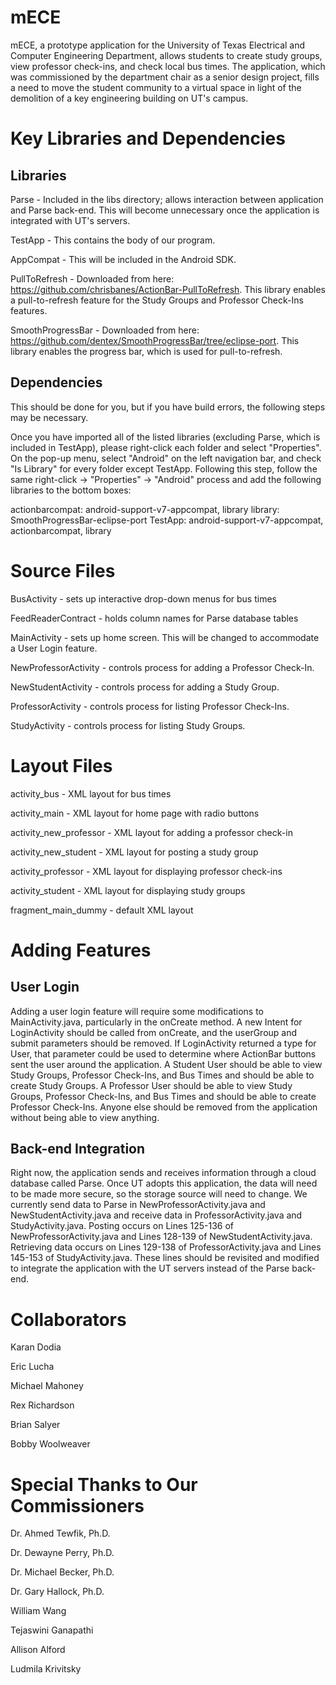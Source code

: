 mECE
====

mECE, a prototype application for the University of Texas Electrical and Computer Engineering Department, allows students to create study groups, view professor check-ins, and check local bus times.  The application, which was commissioned by the department chair as a senior design project, fills a need to move the student community to a virtual space in light of the demolition of a key engineering building on UT's campus.


Key Libraries and Dependencies
==========================

## Libraries
Parse - Included in the libs directory; allows interaction between application and Parse back-end.  This will become unnecessary once the application is integrated with UT's servers.

TestApp - This contains the body of our program.

AppCompat - This will be included in the Android SDK.

PullToRefresh - Downloaded from here: https://github.com/chrisbanes/ActionBar-PullToRefresh.  This library enables a pull-to-refresh feature for the Study Groups and Professor Check-Ins features.

SmoothProgressBar - Downloaded from here: https://github.com/dentex/SmoothProgressBar/tree/eclipse-port.  This library enables the progress bar, which is used for pull-to-refresh.

## Dependencies
This should be done for you, but if you have build errors, the following steps may be necessary.

Once you have imported all of the listed libraries (excluding Parse, which is included in TestApp), please right-click each folder and select "Properties".  On the pop-up menu, select "Android" on the left navigation bar, and check "Is Library" for every folder except TestApp.  Following this step, follow the same right-click -> "Properties" -> "Android" process and add the following libraries to the bottom boxes:

actionbarcompat: android-support-v7-appcompat, library
library: SmoothProgressBar-eclipse-port
TestApp: android-support-v7-appcompat, actionbarcompat, library


Source Files
==========

BusActivity - sets up interactive drop-down menus for bus times

FeedReaderContract - holds column names for Parse database tables

MainActivity - sets up home screen.  This will be changed to accommodate a User Login feature.

NewProfessorActivity - controls process for adding a Professor Check-In.

NewStudentActivity - controls process for adding a Study Group.

ProfessorActivity - controls process for listing Professor Check-Ins.

StudyActivity - controls process for listing Study Groups.


Layout Files
==========

activity_bus - XML layout for bus times

activity_main - XML layout for home page with radio buttons

activity_new_professor - XML layout for adding a professor check-in

activity_new_student - XML layout for posting a study group

activity_professor - XML layout for displaying professor check-ins

activity_student - XML layout for displaying study groups

fragment_main_dummy - default XML layout

Adding Features
=============

## User Login
Adding a user login feature will require some modifications to MainActivity.java, particularly in the onCreate method.  A new Intent for LoginActivity should be called from onCreate, and the userGroup and submit parameters should be removed.  If LoginActivity returned a type for User, that parameter could be used to determine where ActionBar buttons sent the user around the application.  A Student User should be able to view Study Groups, Professor Check-Ins, and Bus Times and should be able to create Study Groups.  A Professor User should be able to view Study Groups, Professor Check-Ins, and Bus Times and should be able to create Professor Check-Ins.  Anyone else should be removed from the application without being able to view anything.

## Back-end Integration
Right now, the application sends and receives information through a cloud database called Parse.  Once UT adopts this application, the data will need to be made more secure, so the storage source will need to change.  We currently send data to Parse in NewProfessorActivity.java and NewStudentActivity.java and receive data in ProfessorActivity.java and StudyActivity.java.  Posting occurs on Lines 125-136 of NewProfessorActivity.java and Lines 128-139 of NewStudentActivity.java.  Retrieving data occurs on Lines 129-138 of ProfessorActivity.java and Lines 145-153 of StudyActivity.java.  These lines should be revisited and modified to integrate the application with the UT servers instead of the Parse back-end.


Collaborators
===========

Karan Dodia

Eric Lucha

Michael Mahoney

Rex Richardson

Brian Salyer

Bobby Woolweaver


Special Thanks to Our Commissioners
==============================

Dr. Ahmed Tewfik, Ph.D.

Dr. Dewayne Perry, Ph.D.

Dr. Michael Becker, Ph.D.

Dr. Gary Hallock, Ph.D.

William Wang

Tejaswini Ganapathi

Allison Alford

Ludmila Krivitsky
